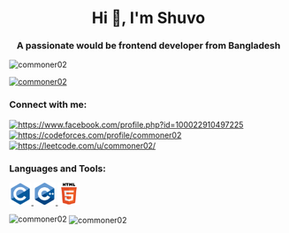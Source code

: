 <h1 align="center">Hi 👋, I'm Shuvo</h1>
<h3 align="center">A passionate would be frontend developer from Bangladesh</h3>

<p align="left"> <img src="https://komarev.com/ghpvc/?username=commoner02&label=Profile%20views&color=0e75b6&style=flat" alt="commoner02" /> </p>

<p align="left"> <a href="https://github.com/ryo-ma/github-profile-trophy"><img src="https://github-profile-trophy.vercel.app/?username=commoner02" alt="commoner02" /></a> </p>

<h3 align="left">Connect with me:</h3>
<p align="left">
<a href="https://fb.com/https://www.facebook.com/profile.php?id=100022910497225" target="blank"><img align="center" src="https://raw.githubusercontent.com/rahuldkjain/github-profile-readme-generator/master/src/images/icons/Social/facebook.svg" alt="https://www.facebook.com/profile.php?id=100022910497225" height="30" width="40" /></a>
<a href="https://codeforces.com/profile/https://codeforces.com/profile/commoner02" target="blank"><img align="center" src="https://raw.githubusercontent.com/rahuldkjain/github-profile-readme-generator/master/src/images/icons/Social/codeforces.svg" alt="https://codeforces.com/profile/commoner02" height="30" width="40" /></a>
<a href="https://www.leetcode.com/https://leetcode.com/u/commoner02/" target="blank"><img align="center" src="https://raw.githubusercontent.com/rahuldkjain/github-profile-readme-generator/master/src/images/icons/Social/leet-code.svg" alt="https://leetcode.com/u/commoner02/" height="30" width="40" /></a>
</p>

<h3 align="left">Languages and Tools:</h3>
<p align="left"> <a href="https://www.cprogramming.com/" target="_blank" rel="noreferrer"> <img src="https://raw.githubusercontent.com/devicons/devicon/master/icons/c/c-original.svg" alt="c" width="40" height="40"/> </a> <a href="https://www.w3schools.com/cpp/" target="_blank" rel="noreferrer"> <img src="https://raw.githubusercontent.com/devicons/devicon/master/icons/cplusplus/cplusplus-original.svg" alt="cplusplus" width="40" height="40"/> </a> <a href="https://www.w3.org/html/" target="_blank" rel="noreferrer"> <img src="https://raw.githubusercontent.com/devicons/devicon/master/icons/html5/html5-original-wordmark.svg" alt="html5" width="40" height="40"/> </a> </p>

<p><img align="left" src="https://github-readme-stats.vercel.app/api/top-langs?username=commoner02&show_icons=true&locale=en&layout=compact" alt="commoner02" /></p>

<p>&nbsp;<img align="center" src="https://github-readme-stats.vercel.app/api?username=commoner02&show_icons=true&locale=en" alt="commoner02" /></p>
